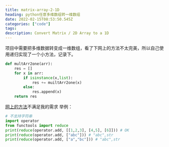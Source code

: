 ```yaml
---
title: matrix-array-2-1D
heading: python任意多维数组转一维数组
date: 2022-02-15T08:53:50.545Z
categories: ["code"]
tags: 
description: Convert Matrix / 2D Array to a 1D
---
```


项目中需要把多维数据转变成一维数组，看了下网上的方法不太完美，所以自己使用递归实现了一个小方法，记录下。

```python
def multArr2one(arr):
	res = []
	for x in arr:
		if isinstance(x,list):
			res += muiltArr2one(x)
		else:
			res.append(x)
	return res
```

[网上的方法](https://leejason.blog.csdn.net/article/details/106928360)不满足我的需求
举例：
```python
# 不支持字符串
import operator
from functools import reduce
print(reduce(operator.add, [[1,2,3], [4,5], [6]])) # OK
print(reduce(operator.add, ["abc"])) # "abc",str
print(reduce(operator.add, ["a","bc"])) # "abc",str

```


